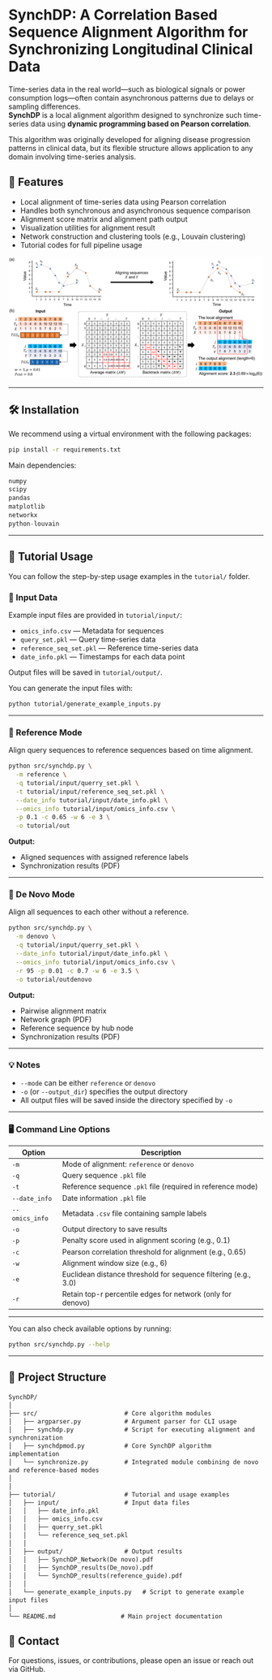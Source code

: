 # SynchDP: A Correlation Based Sequence Alignment Algorithm for Synchronizing Longitudinal Clinical Data

Time-series data in the real world—such as biological signals or power consumption logs—often contain asynchronous patterns due to delays or sampling differences.  
**SynchDP** is a local alignment algorithm designed to synchronize such time-series data using **dynamic programming based on Pearson correlation**.

This algorithm was originally developed for aligning disease progression patterns in clinical data, but its flexible structure allows application to any domain involving time-series analysis.

## 📌 Features

- Local alignment of time-series data using Pearson correlation
- Handles both synchronous and asynchronous sequence comparison
- Alignment score matrix and alignment path output
- Visualization utilities for alignment result
- Network construction and clustering tools (e.g., Louvain clustering)
- Tutorial codes for full pipeline usage

![workflow](https://github.com/SeongSeokHwan/SynchDP/blob/main/images/SynchDP_Metheod.png)


---

## 🛠️ Installation

We recommend using a virtual environment with the following packages:

```bash
pip install -r requirements.txt
```

Main dependencies:
```python
numpy
scipy
pandas
matplotlib
networkx
python-louvain
```

---


## 📘 Tutorial Usage

You can follow the step-by-step usage examples in the `tutorial/` folder.

### 📁 Input Data

Example input files are provided in `tutorial/input/`:

- `omics_info.csv` — Metadata for sequences
- `query_set.pkl` — Query time-series data
- `reference_seq_set.pkl` — Reference time-series data
- `date_info.pkl` — Timestamps for each data point

Output files will be saved in `tutorial/output/`.

You can generate the input files with:

```bash
python tutorial/generate_example_inputs.py
```

---

### 🔹 Reference Mode

Align query sequences to reference sequences based on time alignment.

```bash
python src/synchdp.py \
  -m reference \
  -q tutorial/input/querry_set.pkl \
  -t tutorial/input/reference_seq_set.pkl \
  --date_info tutorial/input/date_info.pkl \
  --omics_info tutorial/input/omics_info.csv \
  -p 0.1 -c 0.65 -w 6 -e 3 \
  -o tutorial/out
```

**Output:**
- Aligned sequences with assigned reference labels
- Synchronization results (PDF)

---

### 🔹 De Novo Mode

Align all sequences to each other without a reference.

```bash
python src/synchdp.py \
  -m denovo \
  -q tutorial/input/querry_set.pkl \
  --date_info tutorial/input/date_info.pkl \
  --omics_info tutorial/input/omics_info.csv \
  -r 95 -p 0.01 -c 0.7 -w 6 -e 3.5 \
  -o tutorial/outdenovo
```

**Output:**
- Pairwise alignment matrix
- Network graph (PDF)
- Reference sequence by hub node
- Synchronization results (PDF)

---

### 💡 Notes

- `--mode` can be either `reference` or `denovo`
- `-o` (or `--output_dir`) specifies the output directory
- All output files will be saved inside the directory specified by `-o`

---

### 🖥️ Command Line Options

| Option           | Description                                                    |
|------------------|----------------------------------------------------------------|
| `-m`             | Mode of alignment: `reference` or `denovo`                     |
| `-q`             | Query sequence `.pkl` file                                     |
| `-t`             | Reference sequence `.pkl` file (required in reference mode)    |
| `--date_info`    | Date information `.pkl` file                                   |
| `--omics_info`   | Metadata `.csv` file containing sample labels                  |
| `-o`             | Output directory to save results                               |
| `-p`             | Penalty score used in alignment scoring (e.g., 0.1)            |
| `-c`             | Pearson correlation threshold for alignment (e.g., 0.65)       |
| `-w`             | Alignment window size (e.g., 6)                                |
| `-e`             | Euclidean distance threshold for sequence filtering (e.g., 3.0)|
| `-r`             | Retain top-r percentile edges for network (only for denovo)    |

---

You can also check available options by running:

```bash
python src/synchdp.py --help
```

---

## 📁 Project Structure

```
SynchDP/
│
├── src/                        # Core algorithm modules
│   ├── argparser.py            # Argument parser for CLI usage
│   ├── synchdp.py              # Script for executing alignment and synchronization
│   ├── synchdpmod.py           # Core SynchDP algorithm implementation
│   └── synchronize.py          # Integrated module combining de novo and reference-based modes
│
│
├── tutorial/                   # Tutorial and usage examples
│   ├── input/                  # Input data files
│   │   ├── date_info.pkl
│   │   ├── omics_info.csv
│   │   ├── querry_set.pkl
│   │   └── reference_seq_set.pkl
│   │
│   ├── output/                 # Output results
│   │   ├── SynchDP_Network(De novo).pdf
│   │   ├── SynchDP_results(De_novo).pdf
│   │   └── SynchDP_results(reference_guide).pdf
│   │
│   └── generate_example_inputs.py   # Script to generate example input files
│
└── README.md                  # Main project documentation
```


## 📮 Contact

For questions, issues, or contributions, please open an issue or reach out via GitHub.
